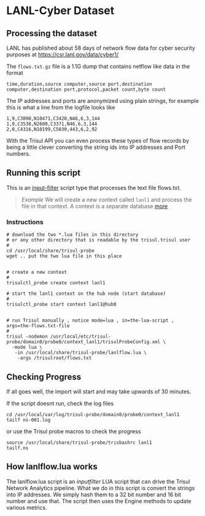 LANL-Cyber Dataset 
=============

## Processing the dataset 

LANL has published about 58 days of network flow data for cyber security purposes at
https://csr.lanl.gov/data/cyber1/

The `flows.txt.gz` file is a 1.1G dump that contains netflow like data in the format

`time,duration,source computer,source port,destination computer,destination port,protocol,packet count,byte count`

The IP addresses and ports are anonymized using plain strings, for example this is what a line from the logfile looks like 

````
1,9,C3090,N10471,C3420,N46,6,3,144
1,9,C3538,N2600,C3371,N46,6,3,144
2,0,C4316,N10199,C5030,443,6,2,92
````

With the Trisul API you can even process these types of flow records by being a little clever converting the string ids into IP addresses and Port numbers. 

## Running this script 

This is an [input-filter](https://www.trisul.org/docs/lua/inputfilter.html) script type that processes the text file flows.txt.


> *Example* We will create a new context called `lanl1` and process the file in that context. A context is a separate database [more](https://www.trisul.org/docs/ug/domain/index.html#contexts)


### Instructions  

````
# download the two *.lua files in this directory
# or any other directory that is readable by the trisul.trisul user 
#
cd /usr/local/share/trisul-probe
wget .. put the two lua file in this place 


# create a new context
#
trisulctl_probe create context lanl1

# start the lanl1 context on the hub node (start database)
#
trisulctl_probe start context lanl1@hub0 


# run Trisul manually , notice mode=lua , in=the-lua-script , args=the-flows.txt-file
#
trisul -nodemon /usr/local/etc/trisul-probe/domain0/probe0/context_lanl1/trisulProbeConfig.xml \
  -mode lua \
   -in /usr/local/share/trisul-probe/lanlflow.lua \
    -args /trisulroot/flows.txt

````


## Checking Progress 


If all goes well, the import will start and may take upwards of 30 minutes. 

If the script doesnt run, check the log files 

````
cd /usr/local/var/log/trisul-probe/domain0/probe0/context_lanl1
tailf ns-001.log

````

or use the Trisul probe macros to check the progress 

````
source /usr/local/share/trisul-probe/trisbashrc lanl1
tailf.ns
````


## How lanlflow.lua works

The lanlflow.lua script is an *inputfilter* LUA script that can drive the Trisul Network Analytics pipeline. 
What we do in this script is convert the strings into IP addresses. We simply hash them to a 32 bit number and 16 bit number and use that.  The script then uses the Engine methods to update various metrics.




